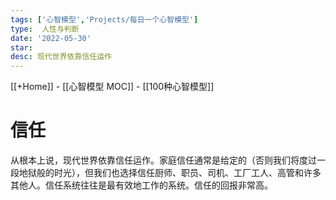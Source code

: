 ```yaml
---
tags: ['心智模型','Projects/每日一个心智模型']
type:  人性与判断
date: '2022-05-30'
star:
desc: 现代世界依靠信任运作
---
```

[[+Home]] - [[心智模型 MOC]] - [[100种心智模型]]


# 信任

从根本上说，现代世界依靠信任运作。家庭信任通常是给定的（否则我们将度过一段地狱般的时光），但我们也选择信任厨师、职员、司机、工厂工人、高管和许多其他人。信任系统往往是最有效地工作的系统。信任的回报非常高。